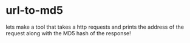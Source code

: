 # url-to-md5
lets make a tool that takes a http requests and prints the address of the request along with the MD5 hash of the response!

